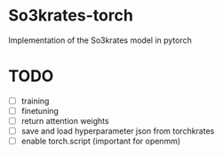 # So3krates-torch
Implementation of the So3krates model in pytorch

# TODO

- [ ] training
- [ ] finetuning
- [ ] return attention weights
- [ ] save and load hyperparameter json from torchkrates
- [ ] enable torch.script (important for openmm)
